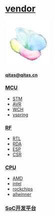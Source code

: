 ﻿# [vendor](https://github.com/sochub/vendor)
[![sites](SoC/qitas.png)](http://www.qitas.cn) 
####  qitas@qitas.cn

###  [MCU](http://www.qitas.cn)  

- [STM](https://github.com/sochub/STM) 
- [AVR](https://github.com/sochub/AVR) 
- [WCH](https://github.com/sochub/WCH) 
- [yspring](https://github.com/sochub/yspring) 
###  [RF](http://www.qitas.cn)  
 
- [RTL](https://github.com/sochub/RTL) 
- [RDA](https://github.com/sochub/RDA) 
- [ESP](https://github.com/sochub/ESP) 
- [CSR](https://github.com/sochub/CSR) 

###  [CPU](http://www.qitas.cn)  
 
- [AMD](https://github.com/sochub/AMD) 
- [intel](https://github.com/sochub/intel) 
- [rockchips](https://github.com/sochub/rockchips) 
- [allwinner](https://github.com/sochub/allwinner) 



###  [SoC开发平台](http://www.qitas.cn)   
